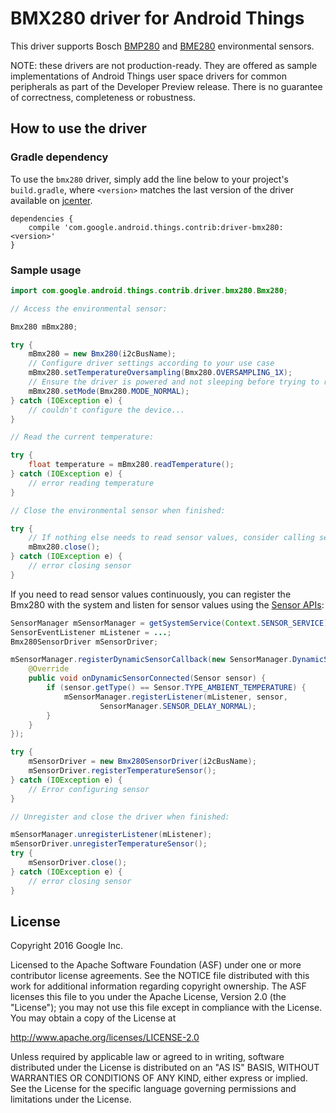 BMX280 driver for Android Things
================================

This driver supports Bosch [BMP280][product_bmp280] and [BME280][product_bme280]
environmental sensors.

NOTE: these drivers are not production-ready. They are offered as sample
implementations of Android Things user space drivers for common peripherals
as part of the Developer Preview release. There is no guarantee
of correctness, completeness or robustness.

How to use the driver
---------------------

### Gradle dependency

To use the `bmx280` driver, simply add the line below to your project's `build.gradle`,
where `<version>` matches the last version of the driver available on [jcenter][jcenter].

```
dependencies {
    compile 'com.google.android.things.contrib:driver-bmx280:<version>'
}
```

### Sample usage

```java
import com.google.android.things.contrib.driver.bmx280.Bmx280;

// Access the environmental sensor:

Bmx280 mBmx280;

try {
    mBmx280 = new Bmx280(i2cBusName);
    // Configure driver settings according to your use case
    mBmx280.setTemperatureOversampling(Bmx280.OVERSAMPLING_1X);
    // Ensure the driver is powered and not sleeping before trying to read from it
    mBmx280.setMode(Bmx280.MODE_NORMAL);
} catch (IOException e) {
    // couldn't configure the device...
}

// Read the current temperature:

try {
    float temperature = mBmx280.readTemperature();
} catch (IOException e) {
    // error reading temperature
}

// Close the environmental sensor when finished:

try {
    // If nothing else needs to read sensor values, consider calling setMode(Bmx280.MODE_SLEEP)
    mBmx280.close();
} catch (IOException e) {
    // error closing sensor
}
```

If you need to read sensor values continuously, you can register the Bmx280 with the system and
listen for sensor values using the [Sensor APIs][sensors]:
```java
SensorManager mSensorManager = getSystemService(Context.SENSOR_SERVICE);
SensorEventListener mListener = ...;
Bmx280SensorDriver mSensorDriver;

mSensorManager.registerDynamicSensorCallback(new SensorManager.DynamicSensorCallback() {
    @Override
    public void onDynamicSensorConnected(Sensor sensor) {
        if (sensor.getType() == Sensor.TYPE_AMBIENT_TEMPERATURE) {
            mSensorManager.registerListener(mListener, sensor,
                    SensorManager.SENSOR_DELAY_NORMAL);
        }
    }
});

try {
    mSensorDriver = new Bmx280SensorDriver(i2cBusName);
    mSensorDriver.registerTemperatureSensor();
} catch (IOException e) {
    // Error configuring sensor
}

// Unregister and close the driver when finished:

mSensorManager.unregisterListener(mListener);
mSensorDriver.unregisterTemperatureSensor();
try {
    mSensorDriver.close();
} catch (IOException e) {
    // error closing sensor
}
```

License
-------

Copyright 2016 Google Inc.

Licensed to the Apache Software Foundation (ASF) under one or more contributor
license agreements.  See the NOTICE file distributed with this work for
additional information regarding copyright ownership.  The ASF licenses this
file to you under the Apache License, Version 2.0 (the "License"); you may not
use this file except in compliance with the License.  You may obtain a copy of
the License at

  http://www.apache.org/licenses/LICENSE-2.0

Unless required by applicable law or agreed to in writing, software
distributed under the License is distributed on an "AS IS" BASIS, WITHOUT
WARRANTIES OR CONDITIONS OF ANY KIND, either express or implied.  See the
License for the specific language governing permissions and limitations under
the License.

[product_bmp280]: https://www.bosch-sensortec.com/bst/products/all_products/bmp280
[product_bme280]: https://www.bosch-sensortec.com/bst/products/all_products/bme280
[jcenter]: https://bintray.com/google/androidthings/contrib-driver-bmx280/_latestVersion
[sensors]: https://developer.android.com/guide/topics/sensors/sensors_overview.html
